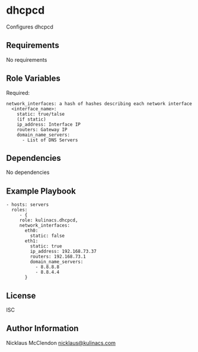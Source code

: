 dhcpcd
=========

Configures dhcpcd

Requirements
------------

No requirements

Role Variables
--------------

Required:

	network_interfaces: a hash of hashes describing each network interface
	  <interface_name>: 
	    static: true/talse
        (if static)
		ip_address: Interface IP
        routers: Gateway IP
        domain_name_servers:
		  - List of DNS Servers

Dependencies
------------

No dependencies

Example Playbook
----------------

    - hosts: servers
      roles:
         - { 
		 role: kulinacs.dhcpcd,
		 network_interfaces:
	       eth0:
             static: false
           eth1:
             static: true
             ip_address: 192.168.73.37
             routers: 192.168.73.1
             domain_name_servers:
               - 8.8.8.8
               - 8.8.4.4
		   }

License
-------

ISC

Author Information
------------------

Nicklaus McClendon <nicklaus@kulinacs.com>
